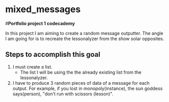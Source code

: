 # mixed_messages

 #**Portfolio project 1 codecademy**

In this project I am aiming to create a random message outputter. The angle I am going for is to recreate the lessonalyzer from the show solar opposites.

## Steps to accomplish this goal
1. I must create a list.
    - The list I will be using the the already existing list from the lessonalyzer. 
2. I have to produce 3 random pieces of data of a message for each output. For example, if you lost in monopoly(instance), the sun goddess says(person), "don't run with scissors (lesson)".
